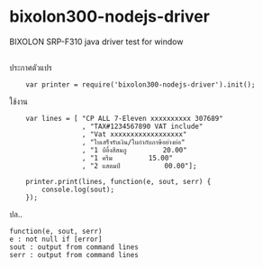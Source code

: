 # bixolon300-nodejs-driver
BIXOLON SRP-F310 java driver test for window

##

ประกาศตัวแปร

		var printer = require('bixolon300-nodejs-driver').init();

ใช้งาน

		var lines = [ "CP ALL 7-Eleven xxxxxxxxxx 307689" 
		              , "TAX#1234567890 VAT include"
		              , "Vat xxxxxxxxxxxxxxxxxx"
		              , "ใบเสร็จรับเงิน/ใบกำกับภาษีอย่างย่อ"
		              , "1 บีอิ้งสีสมภู			20.00"
		              , "1 ครีม			15.00"
		              , "2 แสตมป์			00.00"];
		
		printer.print(lines, function(e, sout, serr) {
			console.log(sout);
		});

ปล..

	function(e, sout, serr)
	e : not null if [error]
	sout : output from command lines
	serr : output from command lines
